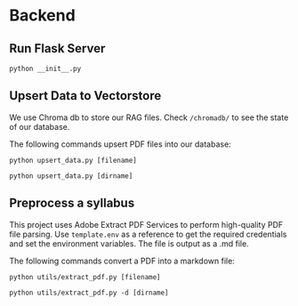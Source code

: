 # Backend

## Run Flask Server
`python __init__.py`


## Upsert Data to Vectorstore
We use Chroma db to store our RAG files.
Check `/chromadb/` to see the state of our database.

The following commands upsert PDF files into our database:

`python upsert_data.py [filename]`

`python upsert_data.py [dirname]`


## Preprocess a syllabus
This project uses Adobe Extract PDF Services to perform high-quality PDF file parsing.
Use `template.env` as a reference to get the required credentials and set the environment variables.
The file is output as a .md file.

The following commands convert a PDF into a markdown file:

`python utils/extract_pdf.py [filename]`

`python utils/extract_pdf.py -d [dirname]`
